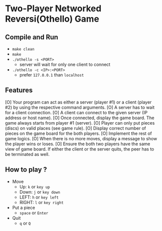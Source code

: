 # Two-Player Networked Reversi(Othello) Game

## Compile and Run

- `make clean`
- `make`
- `./othello -s <PORT>`
    - server will wait for only one client to connect
- `./othello -c <IP>:<PORT> ` 
    - prefer `127.0.0.1` than `localhost`
    
## Features


[O] Your program can act as either a server (player #1) or a client (player #2) by using the respective command arguments.
[O] A server has to wait for a client connection.
[O] A client can connect to the given server (IP address or host name).
[O] Once connected, display the game board. The game always starts from player #1 (server).
[O] Player can only put pieces (discs) on valid places (see game rule).
[O] Display correct number of pieces on the game board for the both players.
[O] Implement the rest of game logics.
[O] When there is no more moves, display a message to show the player wins or loses.
[O] Ensure the both two players have the same view of game board. If either the client or the server quits, the peer has to be terminated as well.

## How to play ?

- Move
    - Up: `k` or `key up`
    - Down: `j` or `key down`
    - LEFT: `h` or `key left`
    - RIGHT: `l` or `key right`
- Put a piece
    - `space` or `Enter`
- Quit
    - `q` or `Q`
